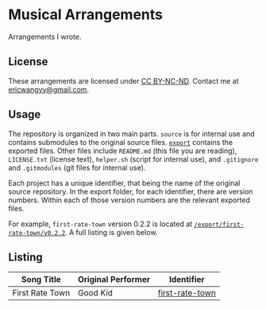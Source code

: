 # Musical Arrangements

Arrangements I wrote.

## License

These arrangements are licensed under [CC BY-NC-ND](https://creativecommons.org/licenses/by-nc-nd/4.0/). Contact me at
<ericwangyy@gmail.com>.

## Usage

The repository is organized in two main parts. `source` is for internal use and contains submodules to the original source
files. [`export`](/export) contains the exported files. Other files include `README.md` (this file you are reading),
`LICENSE.txt` (license text), `helper.sh` (script for internal use), and `.gitignore` and `.gitmodules` (git files for
internal use).

Each project has a unique identifier, that being the name of the original source repository. In the export folder, for
each identifier, there are version numbers. Within each of those version numbers are the relevant exported files.

For example, `first-rate-town` version 0.2.2 is located at
[`/export/first-rate-town/v0.2.2`](/export/first-rate-town/v0.2.2). A full listing is given below.

## Listing

| Song Title      | Original Performer | Identifier                                 |
| --------------- | ------------------ | ------------------------------------------ |
| First Rate Town | Good Kid           | [first-rate-town](/export/first-rate-town) |
